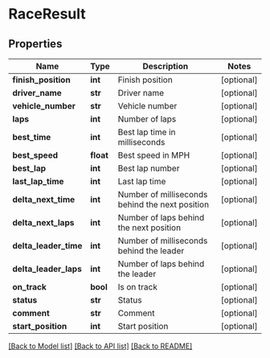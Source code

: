 # RaceResult

## Properties
Name | Type | Description | Notes
------------ | ------------- | ------------- | -------------
**finish_position** | **int** | Finish position | [optional] 
**driver_name** | **str** | Driver name | [optional] 
**vehicle_number** | **str** | Vehicle number | [optional] 
**laps** | **int** | Number of laps | [optional] 
**best_time** | **int** | Best lap time in milliseconds | [optional] 
**best_speed** | **float** | Best speed in MPH | [optional] 
**best_lap** | **int** | Best lap number | [optional] 
**last_lap_time** | **int** | Last lap time | [optional] 
**delta_next_time** | **int** | Number of milliseconds behind the next position | [optional] 
**delta_next_laps** | **int** | Number of laps behind the next position | [optional] 
**delta_leader_time** | **int** | Number of milliseconds behind the leader | [optional] 
**delta_leader_laps** | **int** | Number of laps behind the leader | [optional] 
**on_track** | **bool** | Is on track | [optional] 
**status** | **str** | Status | [optional] 
**comment** | **str** | Comment | [optional] 
**start_position** | **int** | Start position | [optional] 

[[Back to Model list]](../README.md#documentation-for-models) [[Back to API list]](../README.md#documentation-for-api-endpoints) [[Back to README]](../README.md)

